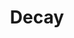 ---
title: Decay
summary: This is a summary of the project, it's shown on the homepage 1
status: In-Progress
# content: This is one of the sites containing information about a project I have worked on or am working on.
headImage: /img/decay/decay-game-screenshot.png
---